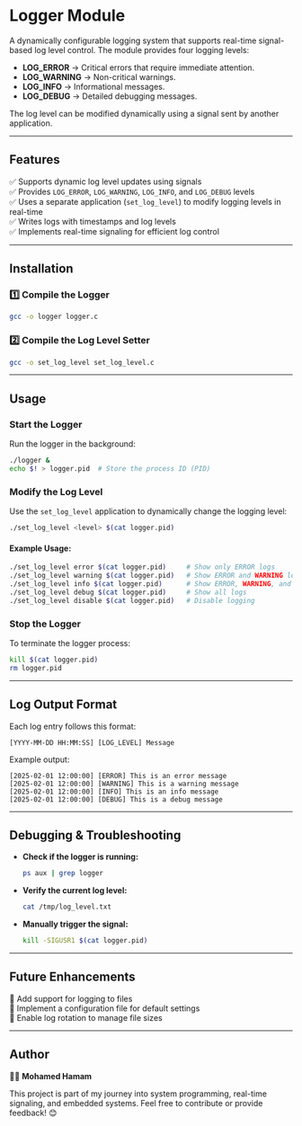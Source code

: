 # Logger Module

A dynamically configurable logging system that supports real-time signal-based log level control. The module provides four logging levels:

- **LOG\_ERROR**   → Critical errors that require immediate attention.
- **LOG\_WARNING** → Non-critical warnings.
- **LOG\_INFO**    → Informational messages.
- **LOG\_DEBUG**   → Detailed debugging messages.

The log level can be modified dynamically using a signal sent by another application.

---

## Features

✅ Supports dynamic log level updates using signals\
✅ Provides `LOG_ERROR`, `LOG_WARNING`, `LOG_INFO`, and `LOG_DEBUG` levels\
✅ Uses a separate application (`set_log_level`) to modify logging levels in real-time\
✅ Writes logs with timestamps and log levels\
✅ Implements real-time signaling for efficient log control

---

## Installation

### 1️⃣ Compile the Logger

```sh
gcc -o logger logger.c
```

### 2️⃣ Compile the Log Level Setter

```sh
gcc -o set_log_level set_log_level.c
```

---

## Usage

### **Start the Logger**

Run the logger in the background:

```sh
./logger &
echo $! > logger.pid  # Store the process ID (PID)
```

### **Modify the Log Level**

Use the `set_log_level` application to dynamically change the logging level:

```sh
./set_log_level <level> $(cat logger.pid)
```

#### Example Usage:

```sh
./set_log_level error $(cat logger.pid)     # Show only ERROR logs
./set_log_level warning $(cat logger.pid)   # Show ERROR and WARNING logs
./set_log_level info $(cat logger.pid)      # Show ERROR, WARNING, and INFO logs
./set_log_level debug $(cat logger.pid)     # Show all logs
./set_log_level disable $(cat logger.pid)   # Disable logging
```

### **Stop the Logger**

To terminate the logger process:

```sh
kill $(cat logger.pid)
rm logger.pid
```

---

## Log Output Format

Each log entry follows this format:

```
[YYYY-MM-DD HH:MM:SS] [LOG_LEVEL] Message
```

Example output:

```
[2025-02-01 12:00:00] [ERROR] This is an error message
[2025-02-01 12:00:00] [WARNING] This is a warning message
[2025-02-01 12:00:00] [INFO] This is an info message
[2025-02-01 12:00:00] [DEBUG] This is a debug message
```

---

## Debugging & Troubleshooting

- **Check if the logger is running:**
  ```sh
  ps aux | grep logger
  ```
- **Verify the current log level:**
  ```sh
  cat /tmp/log_level.txt
  ```
- **Manually trigger the signal:**
  ```sh
  kill -SIGUSR1 $(cat logger.pid)
  ```

---

## Future Enhancements

🚀 Add support for logging to files\
🚀 Implement a configuration file for default settings\
🚀 Enable log rotation to manage file sizes

---

## Author

👨‍💻 **Mohamed Hamam**

This project is part of my journey into system programming, real-time signaling, and embedded systems. Feel free to contribute or provide feedback! 😊




